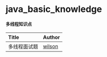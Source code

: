 # java_basic_knowledge


#### 多线程知识点 


| Title                                    | Author                                   |
| :--------------------------------------- | :--------------------------------------- |
| 多线程面试题      | [wilson][wilson]                         |



<!-- 1.3 -->
[多线程面试题 ]: ./src/com/wilson/java/thread/intervew/README.md

[wilson]: https://github.com/yxwandroid


